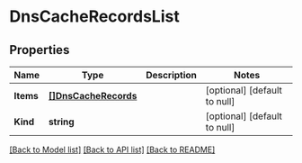 # DnsCacheRecordsList

## Properties
Name | Type | Description | Notes
------------ | ------------- | ------------- | -------------
**Items** | [**[]DnsCacheRecords**](dns_cache_records.md) |  | [optional] [default to null]
**Kind** | **string** |  | [optional] [default to null]

[[Back to Model list]](../README.md#documentation-for-models) [[Back to API list]](../README.md#documentation-for-api-endpoints) [[Back to README]](../README.md)


